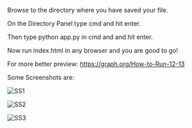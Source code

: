Browse to the directory where you have saved your file.

On the Directory Panel type cmd and hit enter.

Then type python app.py in cmd and and hit enter.

Now run index.html in any browser and you are good to go!

For more better preview: https://graph.org/How-to-Run-12-13

Some Screenshots are: 

![SS1](https://github.com/aditya-ig10/web-face-lock/assets/93360691/5ed81e35-01a5-4a3d-bf61-e6f24cbcaffd)

![SS2](https://github.com/aditya-ig10/web-face-lock/assets/93360691/cc790a37-af33-4e0f-8ad3-d58ec959f354)

![SS3](https://github.com/aditya-ig10/web-face-lock/assets/93360691/00da51e7-b396-4bc6-bdf8-e2f4c84ad91c)


